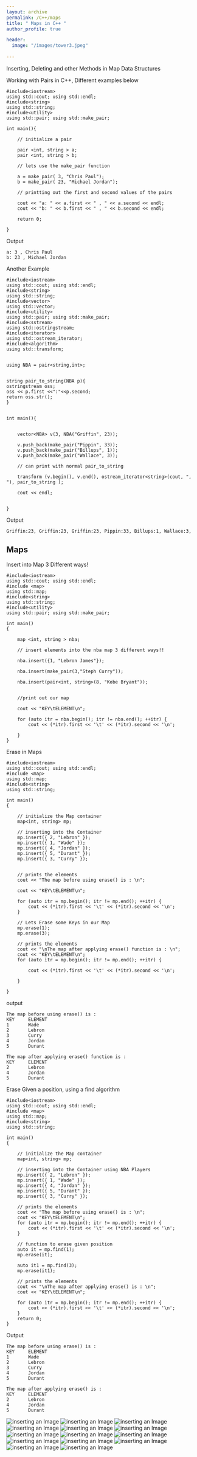 ```yaml
---
layout: archive
permalink: /C++/maps
title: " Maps in C++ "
author_profile: true

header:
  image: "/images/tower3.jpeg"
  
---
```


Inserting, Deleting and other Methods in Map Data Structures

Working with Pairs in C++, Different examples below



    #include<iostream>
    using std::cout; using std::endl;
    #include<string>
    using std::string;
    #include<utility>
    using std::pair; using std::make_pair;

    int main(){

        // initialize a pair

        pair <int, string > a;
        pair <int, string > b;

        // lets use the make_pair function

        a = make_pair( 3, "Chris Paul");
        b = make_pair( 23, "Michael Jordan");

        // printting out the first and second values of the pairs

        cout << "a: " << a.first << " , " << a.second << endl;
        cout << "b: " << b.first << " , " << b.second << endl;

        return 0;

    }

Output

    a: 3 , Chris Paul
    b: 23 , Michael Jordan


Another Example

    #include<iostream>
    using std::cout; using std::endl;
    #include<string>
    using std::string;
    #include<vector>
    using std::vector;
    #include<utility>
    using std::pair; using std::make_pair;
    #include<sstream>
    using std::ostringstream;
    #include<iterator>
    using std::ostream_iterator;
    #include<algorithm>
    using std::transform;


    using NBA = pair<string,int>; 


    string pair_to_string(NBA p){
    ostringstream oss;
    oss << p.first <<":"<<p.second;
    return oss.str();
    }


    int main(){

    
        vector<NBA> v(3, NBA("Griffin", 23));

        v.push_back(make_pair("Pippin", 33));
        v.push_back(make_pair("Billups", 1));
        v.push_back(make_pair("Wallace", 3));

        // can print with normal pair_to_string

        transform (v.begin(), v.end(), ostream_iterator<string>(cout, ", "), pair_to_string );
        
        cout << endl;


    }

Output

    Griffin:23, Griffin:23, Griffin:23, Pippin:33, Billups:1, Wallace:3, 



## Maps

Insert into Map 3 Different ways!


    #include<iostream>
    using std::cout; using std::endl;
    #include <map> 
    using std::map;
    #include<string>
    using std::string;
    #include<utility>
    using std::pair; using std::make_pair;

    int main() 
    { 
      
        map <int, string > nba;

        // insert elements into the nba map 3 different ways!!

        nba.insert({1, "Lebron James"});
        
        nba.insert(make_pair(3,"Steph Curry"));

        nba.insert(pair<int, string>(8, "Kobe Bryant"));


        //print out our map 

        cout << "KEY\tELEMENT\n";

        for (auto itr = nba.begin(); itr != nba.end(); ++itr) {
            cout << (*itr).first << '\t' << (*itr).second << '\n';

        }
    } 







Erase in Maps

    #include<iostream>
    using std::cout; using std::endl;
    #include <map> 
    using std::map;
    #include<string>
    using std::string;

    int main()
    {
    
        // initialize the Map container
        map<int, string> mp;

        // inserting into the Container
        mp.insert({ 2, "Lebron" });
        mp.insert({ 1, "Wade" });
        mp.insert({ 4, "Jordan" });
        mp.insert({ 5, "Durant" });
        mp.insert({ 3, "Curry" });

    
        // prints the elements
        cout << "The map before using erase() is : \n";

        cout << "KEY\tELEMENT\n";

        for (auto itr = mp.begin(); itr != mp.end(); ++itr) {
            cout << (*itr).first << '\t' << (*itr).second << '\n';
        }
    
        // Lets Erase some Keys in our Map
        mp.erase(1);
        mp.erase(3);
    
        // prints the elements
        cout << "\nThe map after applying erase() function is : \n";
        cout << "KEY\tELEMENT\n";
        for (auto itr = mp.begin(); itr != mp.end(); ++itr) {

            cout << (*itr).first << '\t' << (*itr).second << '\n';

        }

    }

output

    The map before using erase() is : 
    KEY     ELEMENT
    1       Wade
    2       Lebron
    3       Curry
    4       Jordan
    5       Durant

    The map after applying erase() function is : 
    KEY     ELEMENT
    2       Lebron
    4       Jordan
    5       Durant



Erase Given a position, using a find algorithm

    #include<iostream>
    using std::cout; using std::endl;
    #include <map> 
    using std::map;
    #include<string>
    using std::string;

    int main()
    {
    
        // initialize the Map container
        map<int, string> mp;

        // inserting into the Container using NBA Players
        mp.insert({ 2, "Lebron" });
        mp.insert({ 1, "Wade" });
        mp.insert({ 4, "Jordan" });
        mp.insert({ 5, "Durant" });
        mp.insert({ 3, "Curry" });
    
        // prints the elements
        cout << "The map before using erase() is : \n";
        cout << "KEY\tELEMENT\n";
        for (auto itr = mp.begin(); itr != mp.end(); ++itr) {
            cout << (*itr).first << '\t' << (*itr).second << '\n';
        }
    
        // function to erase given position
        auto it = mp.find(1);
        mp.erase(it);
    
        auto it1 = mp.find(3);
        mp.erase(it1);
    
        // prints the elements
        cout << "\nThe map after applying erase() is : \n";
        cout << "KEY\tELEMENT\n";

        for (auto itr = mp.begin(); itr != mp.end(); ++itr) {
            cout << (*itr).first << '\t' << (*itr).second << '\n';
        }
        return 0;
    }


Output

    The map before using erase() is : 
    KEY     ELEMENT
    1       Wade
    2       Lebron
    3       Curry
    4       Jordan
    5       Durant

    The map after applying erase() is : 
    KEY     ELEMENT
    2       Lebron
    4       Jordan
    5       Durant



![inserting an Image](/images/C++/maps/Page1.jpg)
![inserting an Image](/images/C++/maps/Page2.jpg)
![inserting an Image](/images/C++/maps/Page3.jpg)
![inserting an Image](/images/C++/maps/Page4.jpg)
![inserting an Image](/images/C++/maps/Page5.jpg)
![inserting an Image](/images/C++/maps/Page6.jpg)
![inserting an Image](/images/C++/maps/Page7.jpg)
![inserting an Image](/images/C++/maps/Page8.jpg)
![inserting an Image](/images/C++/maps/Page9.jpg)
![inserting an Image](/images/C++/maps/Page10.jpg)
![inserting an Image](/images/C++/maps/Page11.jpg)
![inserting an Image](/images/C++/maps/Page12.jpg)
![inserting an Image](/images/C++/maps/Page13.jpg)
![inserting an Image](/images/C++/maps/Page14.jpg)





